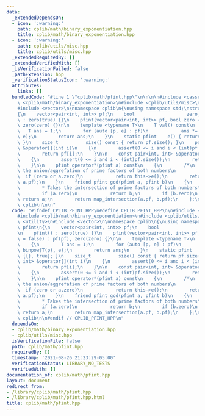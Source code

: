 ```yaml
---
data:
  _extendedDependsOn:
  - icon: ':warning:'
    path: cplib/math/binary_exponentiation.hpp
    title: cplib/math/binary_exponentiation.hpp
  - icon: ':warning:'
    path: cplib/utils/misc.hpp
    title: cplib/utils/misc.hpp
  _extendedRequiredBy: []
  _extendedVerifiedWith: []
  _isVerificationFailed: false
  _pathExtension: hpp
  _verificationStatusIcon: ':warning:'
  attributes:
    links: []
  bundledCode: "#line 1 \"cplib/math/pfint.hpp\"\n\n\n\n#include <cassert>\n#include\
    \ <cplib/math/binary_exponentiation>\n#include <cplib/utils/misc>\n#include <utility>\n\
    #include <vector>\n\nnamespace cplib\n{\nusing namespace std;\nstruct pfint\n\
    {\n    vector<pair<int, int>> pf;\n    bool                   zero;\n\n    pfint()\
    \ : zero(true) {}\n    pfint(vector<pair<int, int>> pf, bool zero = false) : pf(pf),\
    \ zero(zero) {}\n\n    template <typename T>\n    T val() const\n    {\n     \
    \   T ans = 1;\n        for (auto [p, e] : pf)\n            ans *= binpow(T(p),\
    \ e);\n        return ans;\n    }\n    static pfint    e() { return {{}, true};\
    \ }\n    size_t          size() const { return pf.size(); }\n    pair<int, int>\
    \ &operator[](int i)\n    {\n        assert(0 <= i and i < (int)pf.size());\n\
    \        return pf[i];\n    }\n\n    const pair<int, int> &operator[](int i) const\n\
    \    {\n        assert(0 <= i and i < (int)pf.size());\n        return pf[i];\n\
    \    }\n\n    pfint operator*(pfint a) const\n    {\n        /*\n         * Takes\
    \ the union/aggrefation of prime factors of both numbers\n         */\n      \
    \  if (zero or a.zero)\n            return this->e();\n        return map_union(pf,\
    \ a.pf);\n    }\n    friend pfint gcd(pfint a, pfint b)\n    {\n        /*\n \
    \        * Takes the intersection of prime factors of both numbers\n         */\n\
    \        if (a.zero)\n            return b;\n        if (b.zero)\n           \
    \ return a;\n        return map_intersection(a.pf, b.pf);\n    };\n};\n} // namespace\
    \ cplib\n\n\n"
  code: "#ifndef CPLIB_PFINT_HPP\n#define CPLIB_PFINT_HPP\n\n#include <cassert>\n\
    #include <cplib/math/binary_exponentiation>\n#include <cplib/utils/misc>\n#include\
    \ <utility>\n#include <vector>\n\nnamespace cplib\n{\nusing namespace std;\nstruct\
    \ pfint\n{\n    vector<pair<int, int>> pf;\n    bool                   zero;\n\
    \n    pfint() : zero(true) {}\n    pfint(vector<pair<int, int>> pf, bool zero\
    \ = false) : pf(pf), zero(zero) {}\n\n    template <typename T>\n    T val() const\n\
    \    {\n        T ans = 1;\n        for (auto [p, e] : pf)\n            ans *=\
    \ binpow(T(p), e);\n        return ans;\n    }\n    static pfint    e() { return\
    \ {{}, true}; }\n    size_t          size() const { return pf.size(); }\n    pair<int,\
    \ int> &operator[](int i)\n    {\n        assert(0 <= i and i < (int)pf.size());\n\
    \        return pf[i];\n    }\n\n    const pair<int, int> &operator[](int i) const\n\
    \    {\n        assert(0 <= i and i < (int)pf.size());\n        return pf[i];\n\
    \    }\n\n    pfint operator*(pfint a) const\n    {\n        /*\n         * Takes\
    \ the union/aggrefation of prime factors of both numbers\n         */\n      \
    \  if (zero or a.zero)\n            return this->e();\n        return map_union(pf,\
    \ a.pf);\n    }\n    friend pfint gcd(pfint a, pfint b)\n    {\n        /*\n \
    \        * Takes the intersection of prime factors of both numbers\n         */\n\
    \        if (a.zero)\n            return b;\n        if (b.zero)\n           \
    \ return a;\n        return map_intersection(a.pf, b.pf);\n    };\n};\n} // namespace\
    \ cplib\n\n#endif // CPLIB_PFINT_HPP\n"
  dependsOn:
  - cplib/math/binary_exponentiation.hpp
  - cplib/utils/misc.hpp
  isVerificationFile: false
  path: cplib/math/pfint.hpp
  requiredBy: []
  timestamp: '2021-08-26 21:23:29-05:00'
  verificationStatus: LIBRARY_NO_TESTS
  verifiedWith: []
documentation_of: cplib/math/pfint.hpp
layout: document
redirect_from:
- /library/cplib/math/pfint.hpp
- /library/cplib/math/pfint.hpp.html
title: cplib/math/pfint.hpp
---
```

